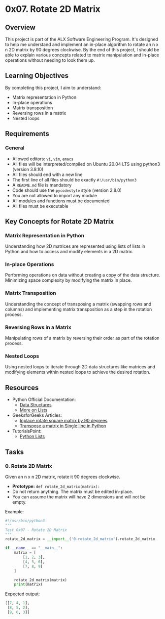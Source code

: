 # 0x07. Rotate 2D Matrix

## Overview

This project is part of the ALX Software Engineering Program. It's designed to help me understand and implement an in-place algorithm to rotate an n x n 2D matrix by 90 degrees clockwise. By the end of this project, I should be able to explain various concepts related to matrix manipulation and in-place operations without needing to look them up.

## Learning Objectives

By completing this project, I aim to understand:

- Matrix representation in Python
- In-place operations
- Matrix transposition
- Reversing rows in a matrix
- Nested loops

## Requirements

### General

- Allowed editors: `vi`, `vim`, `emacs`
- All files will be interpreted/compiled on Ubuntu 20.04 LTS using python3 (version 3.8.10)
- All files should end with a new line
- The first line of all files should be exactly `#!/usr/bin/python3`
- A `README.md` file is mandatory
- Code should use the `pycodestyle` style (version 2.8.0)
- You are not allowed to import any module
- All modules and functions must be documented
- All files must be executable

## Key Concepts for Rotate 2D Matrix

### Matrix Representation in Python

Understanding how 2D matrices are represented using lists of lists in Python and how to access and modify elements in a 2D matrix.

### In-place Operations

Performing operations on data without creating a copy of the data structure. Minimizing space complexity by modifying the matrix in place.

### Matrix Transposition

Understanding the concept of transposing a matrix (swapping rows and columns) and implementing matrix transposition as a step in the rotation process.

### Reversing Rows in a Matrix

Manipulating rows of a matrix by reversing their order as part of the rotation process.

### Nested Loops

Using nested loops to iterate through 2D data structures like matrices and modifying elements within nested loops to achieve the desired rotation.

## Resources

- Python Official Documentation:
  - [Data Structures](https://docs.python.org/3/tutorial/datastructures.html)
  - [More on Lists](https://docs.python.org/3/tutorial/datastructures.html#more-on-lists)
- GeeksforGeeks Articles:
  - [Inplace rotate square matrix by 90 degrees](https://www.geeksforgeeks.org/inplace-rotate-square-matrix-by-90-degrees/)
  - [Transpose a matrix in Single line in Python](https://www.geeksforgeeks.org/transpose-matrix-single-line-python/)
- TutorialsPoint:
  - [Python Lists](https://www.tutorialspoint.com/python/python_lists.htm)

## Tasks

### 0. Rotate 2D Matrix

Given an n x n 2D matrix, rotate it 90 degrees clockwise.

- **Prototype:** `def rotate_2d_matrix(matrix):`
- Do not return anything. The matrix must be edited in-place.
- You can assume the matrix will have 2 dimensions and will not be empty.

Example:

```python
#!/usr/bin/python3
"""
Test 0x07 - Rotate 2D Matrix
"""
rotate_2d_matrix = __import__('0-rotate_2d_matrix').rotate_2d_matrix

if __name__ == "__main__":
    matrix = [
        [1, 2, 3],
        [4, 5, 6],
        [7, 8, 9]
    ]

    rotate_2d_matrix(matrix)
    print(matrix)
```

Expected output:

```python
[[7, 4, 1],
 [8, 5, 2],
 [9, 6, 3]]
```
